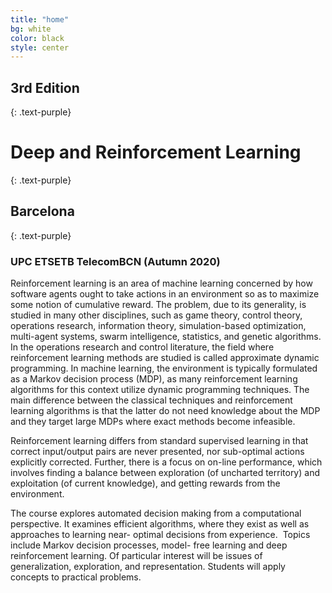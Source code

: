 ```yaml
---
title: "home"
bg: white
color: black
style: center
---
```


## 3rd Edition
{: .text-purple}
# **Deep and Reinforcement Learning**
{: .text-purple}
## Barcelona
{: .text-purple}

### UPC ETSETB TelecomBCN (Autumn 2020)

Reinforcement learning is an area of machine learning concerned by how software
agents ought to take actions in an environment so as to maximize some notion of
cumulative reward. The problem, due to its generality, is studied in many other
disciplines, such as game theory, control theory, operations research, information
theory, simulation-based optimization, multi-agent systems, swarm intelligence,
statistics, and genetic algorithms. In the operations research and control literature, the
field where reinforcement learning methods are studied is called approximate dynamic
programming. In machine learning, the environment is typically formulated as a
Markov decision process (MDP), as many reinforcement learning algorithms for this
context utilize dynamic programming techniques. The main difference between the
classical techniques and reinforcement learning algorithms is that the latter do not need
knowledge about the MDP and they target large MDPs where exact methods become
infeasible.

Reinforcement learning differs from standard supervised learning in that correct
input/output pairs are never presented, nor sub-optimal actions explicitly corrected.
Further, there is a focus on on-line performance, which involves finding a balance
between exploration (of uncharted territory) and exploitation (of current knowledge),
and getting rewards from the environment.

The course explores automated decision making from a computational perspective. It
examines efficient algorithms, where they exist as well as approaches to learning near-
optimal decisions from experience.  Topics include Markov decision processes, model-
free learning and deep reinforcement learning. Of particular interest will be issues of
generalization, exploration, and representation. Students will apply concepts to practical
problems.

